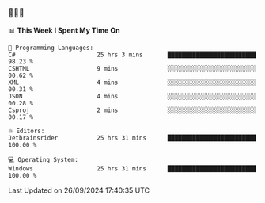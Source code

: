 ### 👋👋👋
<!--START_SECTION:waka-->
📊 **This Week I Spent My Time On** 

```text
💬 Programming Languages: 
C#                       25 hrs 3 mins       █████████████████████████   98.23 % 
CSHTML                   9 mins              ░░░░░░░░░░░░░░░░░░░░░░░░░   00.62 % 
XML                      4 mins              ░░░░░░░░░░░░░░░░░░░░░░░░░   00.31 % 
JSON                     4 mins              ░░░░░░░░░░░░░░░░░░░░░░░░░   00.28 % 
Csproj                   2 mins              ░░░░░░░░░░░░░░░░░░░░░░░░░   00.17 % 

🔥 Editors: 
Jetbrainsrider           25 hrs 31 mins      █████████████████████████   100.00 % 

💻 Operating System: 
Windows                  25 hrs 31 mins      █████████████████████████   100.00 % 
```


 Last Updated on 26/09/2024 17:40:35 UTC
<!--END_SECTION:waka-->
